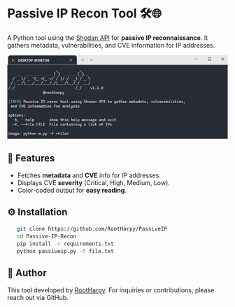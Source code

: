 # Passive IP Recon Tool 🛠️🌐
A Python tool using the [Shodan API](https://developer.shodan.io/) for **passive IP reconnaissance**. It gathers metadata, vulnerabilities, and CVE information for IP addresses.

![Banner](https://raw.githubusercontent.com/rootharpy/PassiveIp/refs/heads/main/Screenshot.png)

## 🚀 Features
- Fetches **metadata** and **CVE** info for IP addresses.
- Displays CVE **severity** (Critical, High, Medium, Low).
- Color-coded output for **easy reading**.

## ⚙️ Installation


```bash
   git clone https://github.com/RootHarpy/PassiveIP
   cd Passive-IP-Recon
   pip install -r requirements.txt
   python passiveip.py -f file.txt
```











## 👤 Author

This tool developed by [RootHarpy](https://github.com/rootharpy). For inquiries or contributions, please reach out via GitHub.
